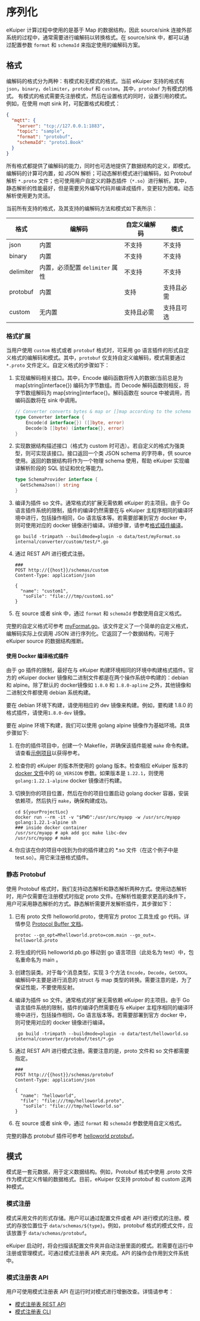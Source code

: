 # 序列化

eKuiper 计算过程中使用的是基于 Map 的数据结构，因此 source/sink 连接外部系统的过程中，通常需要进行编解码以转换格式。在 source/sink 中，都可以通过配置参数 `format` 和 `schemaId` 来指定使用的编解码方案。

## 格式

编解码的格式分为两种：有模式和无模式的格式。当前 eKuiper 支持的格式有 `json`，`binary`，`delimiter`，`protobuf`
和 `custom`。其中，`protobuf` 为有模式的格式。
有模式的格式需要先注册模式，然后在设置格式的同时，设置引用的模式。例如，在使用 mqtt sink 时，可配置格式和模式：

```json
{
  "mqtt": {
    "server": "tcp://127.0.0.1:1883",
    "topic": "sample",
    "format": "protobuf",
    "schemaId": "proto1.Book"
  }
}
```

所有格式都提供了编解码的能力，同时也可选地提供了数据结构的定义，即模式。编解码的计算可内置，如 JSON 解析；可动态解析模式进行编解码，如 Protobuf 解析 `*.proto` 文件；也可使用用户自定义的静态插件（`*.so`）进行解析。其中，静态解析的性能最好，但是需要另外编写代码并编译成插件，变更较为困难。动态解析使用更为灵活。

当前所有支持的格式，及其支持的编解码方法和模式如下表所示：

| 格式        | 编解码                    | 自定义编解码 | 模式    |
|-----------|------------------------|--------|-------|
| json      | 内置                     | 不支持    | 不支持   |
| binary    | 内置                     | 不支持    | 不支持   |
| delimiter | 内置，必须配置 `delimiter` 属性 | 不支持    | 不支持   |
| protobuf  | 内置                     | 支持     | 支持且必需 |
| custom    | 无内置                    | 支持且必需  | 支持且可选 |

### 格式扩展

当用户使用 `custom` 格式或者 `protobuf` 格式时，可采用 go 语言插件的形式自定义格式的编解码和模式。其中，`protobuf` 仅支持自定义编解码，模式需要通过 `*.proto` 文件定义。自定义格式的步骤如下：

1. 实现编解码相关接口。其中，Encode 编码函数将传入的数据(当前总是为 map[string]interface{}) 编码为字节数组。而 Decode 解码函数则相反，将字节数组解码为 map[string]interface{}。解码函数在 source 中被调用，而编码函数将在 sink 中调用。

    ```go
    // Converter converts bytes & map or []map according to the schema
    type Converter interface {
        Encode(d interface{}) ([]byte, error)
        Decode(b []byte) (interface{}, error)
    }
    ```

2. 实现数据结构描述接口（格式为 custom 时可选）。若自定义的格式为强类型，则可实现该接口。接口返回一个类 JSON schema 的字符串，供 source 使用。返回的数据结构将作为一个物理 schema 使用，帮助 eKuiper 实现编译解析阶段的 SQL 验证和优化等能力。

    ```go
    type SchemaProvider interface {
      GetSchemaJson() string
    }
    ```

3. 编译为插件 so 文件。通常格式的扩展无需依赖 eKuiper 的主项目。由于 Go 语言插件系统的限制，插件的编译仍然需要在与 eKuiper 主程序相同的编译环境中进行，包括操作相同，Go 语言版本等。若需要部署到官方 docker 中，则可使用对应的 docker 镜像进行编译。详细步骤，请参考[格式插件编译](#使用-docker-编译格式插件)。

    ```shell
    go build -trimpath --buildmode=plugin -o data/test/myFormat.so internal/converter/custom/test/*.go
    ```

4. 通过 REST API 进行模式注册。

    ```shell
    ###
    POST http://{{host}}/schemas/custom
    Content-Type: application/json
  
    {
      "name": "custom1",
       "soFile": "file:///tmp/custom1.so"
    }
    ```

5. 在 source 或者 sink 中，通过 `format` 和 `schemaId` 参数使用自定义格式。

完整的自定义格式可参考 [myFormat.go](https://github.com/lf-edge/ekuiper/blob/master/internal/converter/custom/test/myformat.go)。该文件定义了一个简单的自定义格式，编解码实际上仅调用 JSON 进行序列化。它返回了一个数据结构，可用于 eKuiper source 的数据结构推断。

#### 使用 Docker 编译格式插件

由于 go 插件的限制，最好在与 eKuiper 构建环境相同的环境中构建格式插件。官方的 eKuiper docker 镜像和二进制文件都是在两个操作系统中构建的：debian 和 alpine。除了默认的 docker镜像如 `1.8.0` 和 `1.8.0-apline` 之外，其他镜像和二进制文件都使用 debian 系统构建。

要在 debian 环境下构建，请使用相应的 dev 镜像来构建。例如，要构建 1.8.0 的格式插件，请使用`1.8.0-dev` 镜像。

要在 alpine 环境下构建，我们可以使用 golang alpine 镜像作为基础环境。具体步骤如下:

1. 在你的插件项目中，创建一个 Makefile，并确保该插件能被 `make` 命令构建。请查看[示例项目](https://github.com/lf-edge/ekuiper/tree/master/internal/converter/custom/test)以获得参考。
2. 检查你的 eKuiper 的版本所使用的 golang 版本。检查相应 eKuiper
   版本的 [docker 文件](https://github.com/lf-edge/ekuiper/blob/master/deploy/docker/Dockerfile)中的 `GO_VERSION`
   参数。如果版本是 `1.22.1`，则使用 `golang:1.22.1-alpine` docker 镜像进行构建。
3. 切换到你的项目位置，然后在你的项目位置启动 golang docker 容器，安装依赖项，然后执行 `make`，确保构建成功。

   ```shell
   cd ${yourProjectLoc}
   docker run --rm -it -v "$PWD":/usr/src/myapp -w /usr/src/myapp golang:1.22.1-alpine sh
   ### inside docker container
   /usr/src/myapp # apk add gcc make libc-dev
   /usr/src/myapp # make
   ```

4. 你应该在你的项目中找到为你的插件建立的 *.so 文件（在这个例子中是 test.so）。用它来注册格式插件。

### 静态 Protobuf

使用 Protobuf 格式时，我们支持动态解析和静态解析两种方式。使用动态解析时，用户仅需要在注册模式时指定 proto 文件。在解析性能要求更高的条件下，用户可采用静态解析的方式。静态解析需要开发解析插件，其步骤如下：

1. 已有 proto 文件 helloworld.proto，使用官方 protoc 工具生成 go 代码。详情参见
 [Protocol Buffer 文档](https://developers.google.com/protocol-buffers/docs/reference/go-generated)。

   ```shell
   protoc --go_opt=Mhelloworld.proto=com.main --go_out=. helloworld.proto
   ```

2. 将生成的代码 helloworld.pb.go 移动到 go 语言项目（此处名为 test）中，包名重命名为 main 。
3. 创建包装类。对于每个消息类型，实现 3 个方法 `Encode`，`Decode`，`GetXXX`。编解码中主要是进行消息的 struct 与 map 类型的转换。需要注意的是，为了保证性能，不要使用反射。
4. 编译为插件 so 文件。通常格式的扩展无需依赖 eKuiper 的主项目。由于 Go 语言插件系统的限制，插件的编译仍然需要在与 eKuiper 主程序相同的编译环境中进行，包括操作相同，Go 语言版本等。若需要部署到官方 docker 中，则可使用对应的 docker 镜像进行编译。

   ```shell
    go build -trimpath --buildmode=plugin -o data/test/helloworld.so internal/converter/protobuf/test/*.go
   ```

5. 通过 REST API 进行模式注册。需要注意的是，proto 文件和 so 文件都需要指定。

    ```shell
    ###
    POST http://{{host}}/schemas/protobuf
    Content-Type: application/json
  
    {
      "name": "helloworld",
      "file": "file:///tmp/helloworld.proto",
       "soFile": "file:///tmp/helloworld.so"
    }
    ```

6. 在 source 或者 sink 中，通过 `format` 和 `schemaId` 参数使用自定义格式。

完整的静态 protobuf 插件可参考 [helloworld protobuf](https://github.com/lf-edge/ekuiper/tree/master/internal/converter/protobuf/test)。

## 模式

模式是一套元数据，用于定义数据结构。例如，Protobuf 格式中使用 .proto 文件作为模式定义传输的数据格式。目前，eKuiper 仅支持 protobuf 和 custom 这两种模式。

### 模式注册

模式采用文件的形式存储。用户可以通过配置文件或者 API 进行模式的注册。模式的存放位置位于 `data/schemas/${type}`。例如，protobuf 格式的模式文件，应该放置于 `data/schemas/protobuf`。

eKuiper 启动时，将会扫描该配置文件夹并自动注册里面的模式。若需要在运行中注册或管理模式，可通过模式注册表 API 来完成。API 的操作会作用到文件系统中。

### 模式注册表 API

用户可使用模式注册表 API 在运行时对模式进行增删改查。详情请参考：

- [模式注册表 REST API](../../api/restapi/schemas.md)
- [模式注册表 CLI](../../api/cli/schemas.md)
